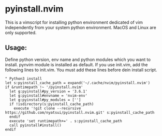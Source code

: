 # pyinstall.nvim

This is a vimscript for installing python environment dedicated of vim independently from your system python environment.
MacOS and Linux are only supported.

## Usage:

Define python version, env name and python modules which you want to install.
pynvim module is installed as default.
If you use init.vim, add the following lines to init.vim.
You must add these lines before dein install script.

    " Python3 install
    let s:pyinstall_cache_path = expand('~/.cache/nvim/pyinstall.nvim')
    if &runtimepath !~ '/pyinstall.nvim'
      let g:pyinstall#py_version = '3.6.1'
      let g:pyinstall#envname = 'nvim-env'
      let g:pyinstall#py_modules = ['']
      if !isdirectory(s:pyinstall_cache_path)
        execute '!git clone --recursive https://github.com/nyatsui/pyinstall.nvim.git' s:pyinstall_cache_path
      endif
      execute 'set runtimepath+=' . s:pyinstall_cache_path
      call pyinstall#install()
    endif

